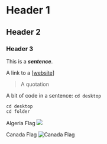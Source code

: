 # Header 1 
## Header 2
### Header 3
This is a ***sentence***. 

A link to a [[website](https://library.carleton.ca/)]

> A quotation

A bit of code in a sentence: `cd desktop`

```
cd desktop
cd folder
```


Algeria Flag <img src="https://upload.wikimedia.org/wikipedia/commons/thumb/7/77/Flag_of_Algeria.svg/800px-Flag_of_Algeria.svg.png">

Canada Flag
![Canada Flag](https://upload.wikimedia.org/wikipedia/commons/thumb/d/d9/Flag_of_Canada_%28Pantone%29.svg/1200px-Flag_of_Canada_%28Pantone%29.svg.png)

